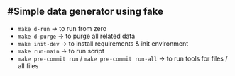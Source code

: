 #Simple data generator using fake
---------------------------------
* `make d-run`    -> to run from zero
* `make d-purge`    -> to purge all related data
* `make init-dev`    -> to install requirements & init environment
* `make run-main`    -> to run script
* `make pre-commit run` / `make pre-commit run-all` -> to run tools for files / all files







